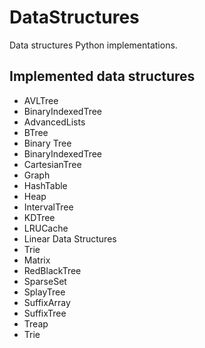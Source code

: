 # DataStructures
Data structures Python implementations.

## Implemented data structures

- AVLTree
- BinaryIndexedTree
- AdvancedLists
- BTree
- Binary Tree
- BinaryIndexedTree
- CartesianTree
- Graph
- HashTable
- Heap
- IntervalTree
- KDTree
- LRUCache
- Linear Data Structures
- Trie
- Matrix
- RedBlackTree
- SparseSet
- SplayTree
- SuffixArray
- SuffixTree
- Treap
- Trie
